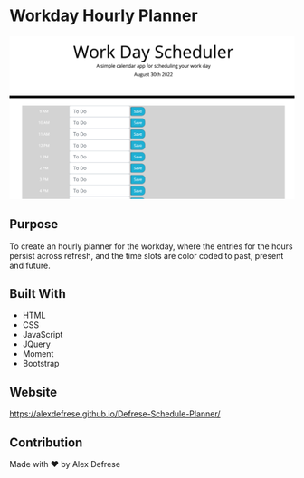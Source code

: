 # Workday Hourly Planner

![Schedule Screenshot](./Schedule_Screenshot.png)

## Purpose

To create an hourly planner for the workday, where the entries for the hours persist across refresh, and the time slots are color coded to past, present and future. 

## Built With
 - HTML
 - CSS
 - JavaScript
 - JQuery
 - Moment
 - Bootstrap

 ## Website

https://alexdefrese.github.io/Defrese-Schedule-Planner/


 ## Contribution
Made with ❤️ by Alex Defrese


